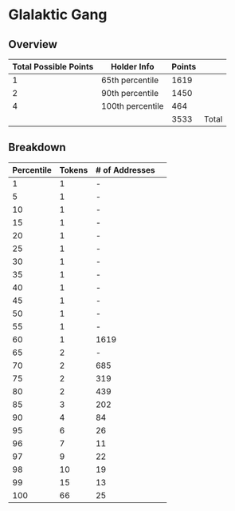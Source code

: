 # Glalaktic Gang 

## Overview 
| Total Possible Points | Holder Info  | Points |       |
|-----------------------|--------------|--------|-------|
| 1                     |  65th percentile       | 1619  |       |
| 2                     |  90th percentile | 1450  |       |
| 4                     | 100th percentile  | 464   |       |
|                       |                | 3533  | Total |
## Breakdown 
| Percentile            | Tokens           | # of Addresses |       |
|-----------------------|-------------     |--------|-------|
| 1                     | 1   | -      |       |
| 5                     | 1   | -      |       |
| 10                    | 1   | -      |       |
| 15                    | 1   | -      |       |
| 20                    | 1   | -      |       |
| 25                    | 1   | -      |       |
| 30                    | 1   | -      |       |
| 35                    | 1   | -      |       |
| 40                    | 1   | -      |       |
| 45                    | 1   | -      |       |
| 50                    | 1   | -      |       |
| 55                    | 1   | -      |       |
| 60                    | 1   | 1619      |       |
| 65                    | 2   | -      |       |
| 70                    | 2   | 685    |       |
| 75                    | 2   | 319    |       |
| 80                    | 2   | 439    |       |
| 85                    | 3   | 202     |       |
| 90                    | 4   | 84    |       |
| 95                    | 6  | 26    |       |
| 96                    | 7  | 11     |       |
| 97                    | 9  | 22     |       |
| 98                    | 10  | 19     |       |
| 99                    | 15  | 13     |       |
| 100                   | 66 | 25     |       